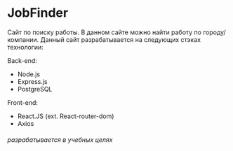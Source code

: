 # JobFinder
Сайт по поиску работы.
В данном сайте можно найти работу по городу/компании.
Данный сайт разрабатывается на следующих стэках технологии:

Back-end:
- Node.js
- Express.js
- PostgreSQL

Front-end:
- React.JS (ext. React-router-dom)
- Axios




###### разрабатывается в учебных целях
